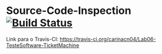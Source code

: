 Source-Code-Inspection [![Build Status](https://travis-ci.org/carinacn04/Lab06-TesteSoftware-TicketMachine.svg?branch=master)](https://travis-ci.org/Lab06-TesteSoftware-TicketMachine/edit/master)
======================

Link para o Travis-CI: https://travis-ci.org/carinacn04/Lab06-TesteSoftware-TicketMachine
